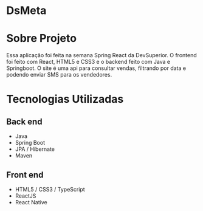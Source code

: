 # DsMeta
# Sobre Projeto
Essa aplicação foi feita na semana Spring React da DevSuperior. O frontend foi feito com React, HTML5 e CSS3 e o backend feito com Java e Springboot.
O site é uma api para consultar vendas, filtrando por data e podendo enviar SMS para os vendedores.
# Tecnologias Utilizadas
## Back end
- Java
- Spring Boot
- JPA / Hibernate
- Maven
## Front end
- HTML5 / CSS3 / TypeScript
- ReactJS
- React Native
